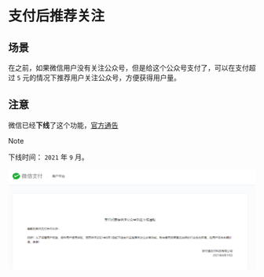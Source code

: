 # 支付后推荐关注

## 场景

在之前，如果微信用户没有关注公众号，但是给这个公众号支付了，可以在支付超过 `5` 元的情况下推荐用户关注公众号，方便获得用户量。

## 注意

微信已经**下线**了这个功能，[官方通告](https://pay.weixin.qq.com/index.php/public/cms/content_detail?lang=zh&id=122567)

> [!note]
> 下线时间： `2021` 年 `9` 月。

![支付后推荐关注功能下线公告](assets/images/支付后推荐关注功能下线公告.png)
